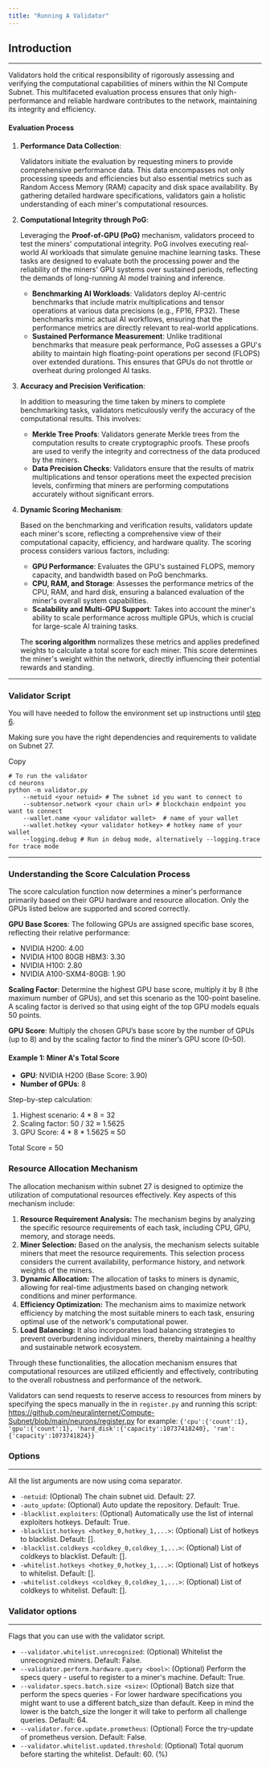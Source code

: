 ```yaml
---
title: "Running A Validator"
---
```


## Introduction

---

Validators hold the critical responsibility of rigorously assessing and verifying the computational capabilities of miners within the NI Compute Subnet. This multifaceted evaluation process ensures that only high-performance and reliable hardware contributes to the network, maintaining its integrity and efficiency.

#### Evaluation Process

1. **Performance Data Collection**:

   Validators initiate the evaluation by requesting miners to provide comprehensive performance data. This data encompasses not only processing speeds and efficiencies but also essential metrics such as Random Access Memory (RAM) capacity and disk space availability. By gathering detailed hardware specifications, validators gain a holistic understanding of each miner's computational resources.
2. **Computational Integrity through PoG**:

   Leveraging the **Proof-of-GPU (PoG)** mechanism, validators proceed to test the miners' computational integrity. PoG involves executing real-world AI workloads that simulate genuine machine learning tasks. These tasks are designed to evaluate both the processing power and the reliability of the miners' GPU systems over sustained periods, reflecting the demands of long-running AI model training and inference.

   * **Benchmarking AI Workloads**: Validators deploy AI-centric benchmarks that include matrix multiplications and tensor operations at various data precisions (e.g., FP16, FP32). These benchmarks mimic actual AI workflows, ensuring that the performance metrics are directly relevant to real-world applications.
   * **Sustained Performance Measurement**: Unlike traditional benchmarks that measure peak performance, PoG assesses a GPU's ability to maintain high floating-point operations per second (FLOPS) over extended durations. This ensures that GPUs do not throttle or overheat during prolonged AI tasks.
3. **Accuracy and Precision Verification**:

   In addition to measuring the time taken by miners to complete benchmarking tasks, validators meticulously verify the accuracy of the computational results. This involves:

   * **Merkle Tree Proofs**: Validators generate Merkle trees from the computation results to create cryptographic proofs. These proofs are used to verify the integrity and correctness of the data produced by the miners.
   * **Data Precision Checks**: Validators ensure that the results of matrix multiplications and tensor operations meet the expected precision levels, confirming that miners are performing computations accurately without significant errors.
4. **Dynamic Scoring Mechanism**:

   Based on the benchmarking and verification results, validators update each miner's score, reflecting a comprehensive view of their computational capacity, efficiency, and hardware quality. The scoring process considers various factors, including:

   * **GPU Performance**: Evaluates the GPU's sustained FLOPS, memory capacity, and bandwidth based on PoG benchmarks.
   * **CPU, RAM, and Storage**: Assesses the performance metrics of the CPU, RAM, and hard disk, ensuring a balanced evaluation of the miner's overall system capabilities.
   * **Scalability and Multi-GPU Support**: Takes into account the miner's ability to scale performance across multiple GPUs, which is crucial for large-scale AI training tasks.

   The **scoring algorithm** normalizes these metrics and applies predefined weights to calculate a total score for each miner. This score determines the miner's weight within the network, directly influencing their potential rewards and standing.

---

### Validator Script

You will have needed to follow the environment set up instructions until [step 6](/ni-ecosystem/ni-compute-sn27/ni-compute-subnet-miner-setup#id-6.-start-the-docker-service-in-compute-subnet).

Making sure you have the right dependencies and requirements to validate on Subnet 27.

Copy

```
# To run the validator
cd neurons
python -m validator.py
    --netuid <your netuid> # The subnet id you want to connect to
    --subtensor.network <your chain url> # blockchain endpoint you want to connect
    --wallet.name <your validator wallet>  # name of your wallet
    --wallet.hotkey <your validator hotkey> # hotkey name of your wallet
    --logging.debug # Run in debug mode, alternatively --logging.trace for trace mode
```

---

### Understanding the Score Calculation Process

The score calculation function now determines a miner's performance primarily based on their GPU hardware and resource allocation. Only the GPUs listed below are supported and scored correctly.

**GPU Base Scores**: The following GPUs are assigned specific base scores, reflecting their relative performance:

* NVIDIA H200: 4.00
* NVIDIA H100 80GB HBM3: 3.30
* NVIDIA H100: 2.80
* NVIDIA A100-SXM4-80GB: 1.90

**Scaling Factor**: Determine the highest GPU base score, multiply it by 8 (the maximum number of GPUs), and set this scenario as the 100-point baseline. A scaling factor is derived so that using eight of the top GPU models equals 50 points.

**GPU Score**: Multiply the chosen GPU’s base score by the number of GPUs (up to 8) and by the scaling factor to find the miner’s GPU score (0–50).

#### Example 1: Miner A's Total Score

* **GPU**: NVIDIA H200 (Base Score: 3.90)
* **Number of GPUs**: 8

Step-by-step calculation:

1. Highest scenario: 4 \* 8 = 32
2. Scaling factor: 50 / 32 ≈ 1.5625
3. GPU Score: 4 \* 8 \* 1.5625 ≈ 50

Total Score = 50

### Resource Allocation Mechanism

The allocation mechanism within subnet 27 is designed to optimize the utilization of computational resources effectively. Key aspects of this mechanism include:

1. **Resource Requirement Analysis:** The mechanism begins by analyzing the specific resource requirements of each task, including CPU, GPU, memory, and storage needs.
2. **Miner Selection:** Based on the analysis, the mechanism selects suitable miners that meet the resource requirements. This selection process considers the current availability, performance history, and network weights of the miners.
3. **Dynamic Allocation:** The allocation of tasks to miners is dynamic, allowing for real-time adjustments based on changing network conditions and miner performance.
4. **Efficiency Optimization:** The mechanism aims to maximize network efficiency by matching the most suitable miners to each task, ensuring optimal use of the network's computational power.
5. **Load Balancing:** It also incorporates load balancing strategies to prevent overburdening individual miners, thereby maintaining a healthy and sustainable network ecosystem.

Through these functionalities, the allocation mechanism ensures that computational resources are utilized efficiently and effectively, contributing to the overall robustness and performance of the network.

Validators can send requests to reserve access to resources from miners by specifying the specs manually in the in `register.py` and running this script: <https://github.com/neuralinternet/Compute-Subnet/blob/main/neurons/register.py> for example: `{'cpu':{'count':1}, 'gpu':{'count':1}, 'hard_disk':{'capacity':10737418240}, 'ram':{'capacity':1073741824}}`

### Options

---

All the list arguments are now using coma separator.

* `-netuid`: (Optional) The chain subnet uid. Default: 27.
* `-auto_update`: (Optional) Auto update the repository. Default: True.
* `-blacklist.exploiters`: (Optional) Automatically use the list of internal exploiters hotkeys. Default: True.
* `-blacklist.hotkeys <hotkey_0,hotkey_1,...>`: (Optional) List of hotkeys to blacklist. Default: [].
* `-blacklist.coldkeys <coldkey_0,coldkey_1,...>`: (Optional) List of coldkeys to blacklist. Default: [].
* `-whitelist.hotkeys <hotkey_0,hotkey_1,...>`: (Optional) List of hotkeys to whitelist. Default: [].
* `-whitelist.coldkeys <coldkey_0,coldkey_1,...>`: (Optional) List of coldkeys to whitelist. Default: [].

### Validator options

---

Flags that you can use with the validator script.

* `--validator.whitelist.unrecognized`: (Optional) Whitelist the unrecognized miners. Default: False.
* `--validator.perform.hardware.query <bool>`: (Optional) Perform the specs query - useful to register to a miner's machine. Default: True.
* `--validator.specs.batch.size <size>`: (Optional) Batch size that perform the specs queries - For lower hardware specifications you might want to use a different batch\_size than default. Keep in mind the lower is the batch\_size the longer it will take to perform all challenge queries. Default: 64.
* `--validator.force.update.prometheus`: (Optional) Force the try-update of prometheus version. Default: False.
* `--validator.whitelist.updated.threshold`: (Optional) Total quorum before starting the whitelist. Default: 60. (%)
